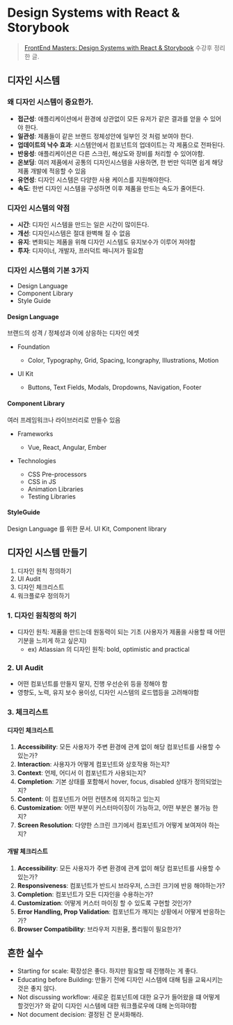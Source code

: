 # Design Systems with React & Storybook

> [FrontEnd Masters: Design Systems with React & Storybook](https://frontendmasters.com/courses/design-systems/) 수강후 정리한 글.

## 디자인 시스템

### 왜 디자인 시스템이 중요한가.
  - **접근성**: 애플리케이션에서 환경에 상관없이 모든 유저가 같은 결과를 얻을 수 있어야 한다.
  - **일관성**: 제품들이 같은 브랜드 정체성안에 일부인 것 처럼 보여야 한다.
  - **업데이트의 낙수 효과**: 시스템안에서 컴포넌트의 업데이트는 각 제품으로 전파된다.
  - **반응성**: 애플리케이션은 다른 스크린, 해상도와 장비를 처리할 수 있어야함.
  - **온보딩**: 여러 제품에서 공통의 디자인시스템을 사용하면, 한 번만 익히면 쉽게 해당 제품 개발에 적응할 수 있음
  - **유연성**: 디자인 시스템은 다양한 사용 케이스를 지원해야한다.
  - **속도**: 한번 디자인 시스템을 구성하면 이후 제품을 만드는 속도가 줄어든다.

### 디자인 시스템의 약점
  - **시간**: 디자인 시스템을 만드는 일은 시간이 많이든다.
  - **개선**: 디자인시스템은 절대 완벽해 질 수 없음
  - **유지**: 변화되는 제품을 위해 디자인 시스템도 유지보수가 이루어 져야함
  - **투자**: 디자이너, 개발자, 프러덕트 매니저가 필요함

### 디자인 시스템의 기본 3가지

- Design Language
- Component Library
- Style Guide

#### Design Language

브랜드의 성격 / 정체성과 이에 상응하는 디자인 에셋

- Foundation
  - Color, Typography, Grid, Spacing, Icongraphy, Illustrations, Motion

- UI Kit
  - Buttons, Text Fields, Modals, Dropdowns, Navigation, Footer

#### Component Library

여러 프레임워크나 라이브러리로 만들수 있음

- Frameworks
  - Vue, React, Angular, Ember

- Technologies
  - CSS Pre-processors
  - CSS in JS
  - Animation Libraries
  - Testing Libraries

#### StyleGuide

Design Language 를 위한 문서. UI Kit, Component library


## 디자인 시스템 만들기

1. 디자인 원칙 정의하기
2. UI Audit
3. 디자인 체크리스트
4. 워크플로우 정의하기

### 1. 디자인 원칙정의 하기

- 디자인 원칙: 제품을 만드는데 원동력이 되는 기초 (사용자가 제품을 사용할 때 어떤 기분을 느끼게 하고 싶은지)
  - ex) Atlassian 의 디자인 원칙: bold, optimistic and practical

### 2. UI Audit

- 어떤 컴포넌트를 만들지 말지, 진행 우선순위 등을 정해야 함
- 영향도, 노력, 유지 보수 용이성, 디자인 시스템의 로드맵등을 고려해야함

### 3. 체크리스트

#### 디자인 체크리스트

1. **Accessibility**: 모든 사용자가 주변 환경에 관계 없이 해당 컴포넌트를 사용할 수 있는가?
2. **Interaction**: 사용자가 어떻게 컴포넌트와 상호작용 하는지?
3. **Context**: 언제, 어디서 이 컴포넌트가 사용되는지?
4. **Completion**: 기본 상태를 포함해서 hover, focus, disabled 상태가 정의되었는지?
5. **Content**: 이 컴포넌트가 어떤 컨텐츠에 의지하고 있는지
6. **Customization**: 어떤 부분이 커스터마이징이 가능하고, 어떤 부분은 불가능 한지?
7. **Screen Resolution**: 다양한 스크린 크기에서 컴포넌트가 어떻게 보여져야 하는지?

#### 개발 체크리스트

1. **Accessibility**: 모든 사용자가 주변 환경에 관계 없이 해당 컴포넌트를 사용할 수 있는가?
2. **Responsiveness**: 컴포넌트가 반드시 브라우저, 스크린 크기에 반응 해야하는가?
3. **Completion**: 컴포넌트가 모든 디자인을 수용하는가?
4. **Customization**: 어떻게 커스터 마이징 할 수 있도록 구현할 것인가?
5. **Error Handling, Prop Validation**: 컴포넌트가 깨지는 상황에서 어떻게 반응하는가?
6. **Browser Compatibility**: 브라우저 지원율, 폴리필이 필요한가?

## 흔한 실수

- Starting for scale: 확장성은 좋다. 하지만 필요할 때 진행하는 게 좋다.
- Educating before Building: 만들기 전에 디자인 시스템에 대해 팀을 교육시키는 것은 좋지 않다. 
- Not discussing workflow: 새로운 컴포넌트에 대한 요구가 들어왔을 떄 어떻게 할것인가? 와 같이 디자인 시스템에 대한 워크플로우에 대해 논의햐야함
- Not document decision: 결정된 건 문서화해라.




